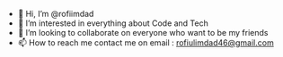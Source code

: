 - 👋 Hi, I’m @rofiimdad
- 👀 I’m interested in everything about Code and Tech
- 💞️ I’m looking to collaborate on everyone who want to be my friends
- 📫 How to reach me contact me on email : rofiulimdad46@gmail.com

<!---
rofiimdad/rofiimdad is a ✨ special ✨ repository because its `README.md` (this file) appears on your GitHub profile.
You can click the Preview link to take a look at your changes.
--->
